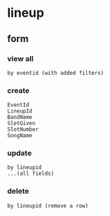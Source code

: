 # lineup
## form
### view all
    by eventid (with added filters)
### create
    EventId
    LineupId
    BandName
    SlotGiven
    SlotNumber
    SongName
### update
    by lineupid
    ...(all fields)
### delete
    by lineupid (remove a row)
